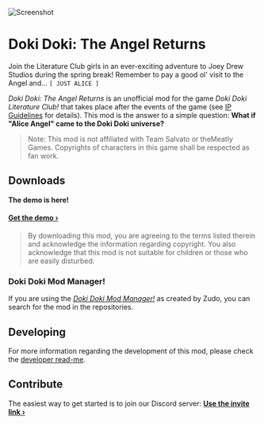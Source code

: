 ![Screenshot](https://i.imgur.com/IPc1hoB.png)
# Doki Doki: The Angel Returns
Join the Literature Club girls in an ever-exciting adventure to Joey Drew Studios during the spring break! Remember to pay a good ol' visit to the Angel and... `[ JUST ALICE ]`

*Doki Doki: The Angel Returns* is an unofficial mod for the game _Doki Doki Literature Club!_ that takes place after the events of the game (see [IP Guidelines](IPGuidelines.md) for details). This mod is the answer to a simple question: **What if "Alice Angel" came to the Doki Doki universe?**

> Note: This mod is not affiliated with Team Salvato or theMeatly Games. Copyrights of characters in this game shall be respected as fan work.

## Downloads
**The demo is here!**
#### [Get the demo &rsaquo;](https://github.com/alicerunsonfedora/the-angel-returns/releases/tag/0.1.0)

> By downloading this mod, you are agreeing to the terms listed therein and acknowledge the information regarding copyright. You also acknowledge that this mod is not suitable for children or those who are easily disturbed.

### Doki Doki Mod Manager!
If you are using the _[Doki Doki Mod Manager!](https://doki.space)_ as created by Zudo, you can search for the mod in the repositories.

## Developing
For more information regarding the development of this mod, please check the [developer read-me](DEVELOPER.md).

## Contribute
The easiest way to get started is to join our Discord server:
**[Use the invite link &rsaquo;](https://discord.gg/tdvNzjW)**

